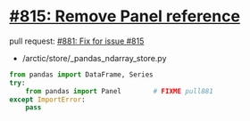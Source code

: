 # [#815: Remove Panel reference](https://github.com/man-group/arctic/issues/815)

pull request: [#881: Fix for issue #815 ](https://github.com/man-group/arctic/pull/881)

* /arctic/store/_pandas_ndarray_store.py
```python
from pandas import DataFrame, Series
try:
    from pandas import Panel		# FIXME pull881
except ImportError:
    pass
```